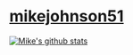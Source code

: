 # [mikejohnson51](http://mikejohnson51.github.io)

[![Mike's github stats](https://github-readme-stats.vercel.app/api?username=mikejohnson51&show_icons=true)](https://github.com/mikejohnson51/github-readme-stats)
